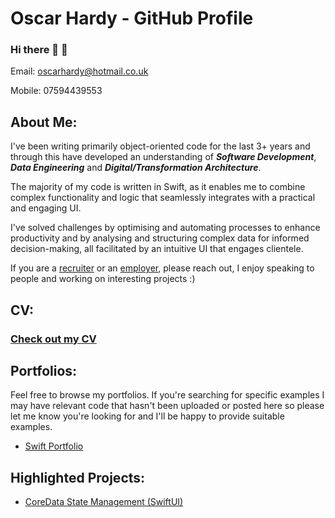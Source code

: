 # Oscar Hardy - GitHub  Profile

### Hi there 👋 🙂

Email: oscarhardy@hotmail.co.uk

Mobile: 07594439553

## About Me:

I've been writing primarily object-oriented code for the last 3+ years and through this have developed an understanding of ***Software Development***, ***Data Engineering*** and ***Digital/Transformation Architecture***. 

The majority of my code is written in Swift, as it enables me to combine complex functionality and logic that seamlessly integrates with a practical and engaging UI.

I've solved challenges by optimising and automating processes to enhance productivity and by analysing and structuring complex data for informed decision-making, all facilitated by an intuitive UI that engages clientele.

If you are a <ins>recruiter</ins> or an <ins>employer</ins>, please reach out, I enjoy speaking to people and working on interesting projects :) 

## CV:

### [Check out my CV](https://github.com/Oracso/Oracso/blob/main/Oscar%20Hardy%20CV.pdf)

## Portfolios:

Feel free to browse my portfolios. If you're searching for specific examples I may have relevant code that hasn't been uploaded or posted here so please let me know you're looking for and I'll be happy to provide suitable examples.

- [Swift Portfolio](https://github.com/Oracso/SwiftPortfolio)  


## Highlighted Projects:

- [CoreData State Management (SwiftUI)](https://github.com/Oracso/CoreData-State-Management)
